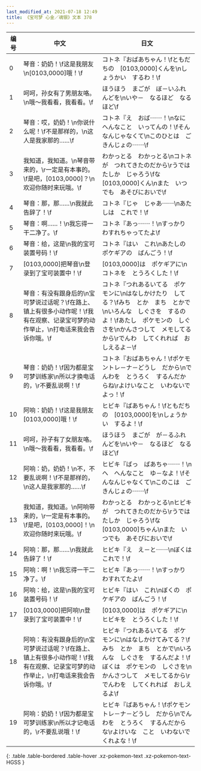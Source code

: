 ```yaml
---
last_modified_at: 2021-07-18 12:49
title: 《宝可梦 心金／魂银》文本 378
---
```

| 编号 | 中文 | 日文 |
| ---- | ---- | ---- |
| 0 | 琴音：奶奶！\f这是我朋友\n[0103,0000]哦！\f | コトネ『おばあちゃん！\fともだちの　[0103,0000]くんを\nしょうかい　するわ！\f |
| 1 | 呵呵，孙女有了男朋友咯。\n哦～我看看，我看看。\f | ほうほう　まごが　ぼ－いふれんどを\nいや－　なるほど　なるほど\f |
| 2 | 琴音：哎，奶奶！\n你说什么呢！\f不是那样的，\n这人是我家那的……\f | コトネ『え　おば⋯⋯！\nなに　へんなこと　いってんの！\fそんなんじゃなくて\nこのひとは　ごきんじょの⋯⋯\f |
| 3 | 我知道，我知道。\n琴音带来的，\r一定是有本事的。\f是吧，[0103,0000]？\n欢迎你随时来玩哦。\f | わかっとる　わかっとる\nコトネが　つれてきたのだから\rうではたしか　じゃろう\fな　[0103,0000]くん\nまた　いつでも　あそびにおいで\f |
| 4 | 琴音：那，那……\n我就此告辞了！\f | コトネ『じゃ　じゃあ⋯⋯\nあたしは　これで！\f |
| 5 | 琴音：啊……！\n我忘得一干二净了。\f | コトネ『あっ⋯⋯！\nすっかり　わすれちゃってたよ\f |
| 6 | 琴音：给，这是\n我的宝可装置号码！\f | コトネ『はい　これ\nあたしの　ポケギアの　ばんごう！\f |
| 7 | [0103,0000]把琴音\n登录到了宝可装置中！\f | [0103,0000]は　ポケギアに\nコトネを　とうろくした！\f |
| 8 | 琴音：有没有跟身后的\n宝可梦说过话呢？\f在路上、镇上有很多小动作呢！\f我有在观察、记录宝可梦的动作举止，\n打电话来我会告诉你哦。\f | コトネ『つれあるいてる　ポケモンに\nはなしかけたり　してる？\fみち　とか　まち　とかで\nいろんな　しぐさを　するのよ！\fあたし　ポケモンの　しぐさを\nかんさつして　メモしてるから\rでんわ　してくれれば　おしえるよ－\f |
| 9 | 琴音：奶奶！\f因为都是宝可梦训练家\n所以才换电话的，\r不要乱说啊！\f | コトネ『おばあちゃん！\fポケモントレ－ナ－どうし　だから\nでんわを　とうろく　するんだからね\rよけいなこと　いわないでよっ！\f |
| 10 | 阿响：奶奶！\f这是我朋友[0103,0000]哦！\f | ヒビキ『ばあちゃん！\fともだちの　[0103,0000]を\nしょうかい　するよ！\f |
| 11 | 呵呵，孙子有了女朋友咯。\n哦～我看看，我看看。\f | ほうほう　まごが　が－るふれんどを\nいや－　なるほど　なるほど\f |
| 12 | 阿响：奶，奶奶！\n不，不要乱说啊！\f不是那样的，\n这人是我家那的……\f | ヒビキ『ばっ　ばあちゃ⋯⋯！\nへ　へんなこと　ゆ－なよ！\fそんなんじゃなくて\nこのこは　ごきんじょの⋯⋯\f |
| 13 | 我知道，我知道。\n阿响带来的，\r一定是有本事的。\f是吧，[0103,0000]！\n欢迎你随时来玩哦。\f | わかっとる　わかっとる\nヒビキが　つれてきたのだから\rうではたしか　じゃろう\fな　[0103,0000]ちゃん\nまた　いつでも　あそびにおいで\f |
| 14 | 阿响：那，那……\n我就此告辞了！\f | ヒビキ『え　え－と⋯⋯\nぼくは　これで！\f |
| 15 | 阿响：啊！\n我忘得一干二净了。\f | ヒビキ『あっ⋯⋯！\nすっかり　わすれてたよ\f |
| 16 | 阿响：给，这是\n我的宝可装置号码！\f | ヒビキ『はい　これ\nぼくの　ポケギアの　ばんごう！\f |
| 17 | [0103,0000]把阿响\n登录到了宝可装置中！\f | [0103,0000]は　ポケギアに\nヒビキを　とうろくした！\f |
| 18 | 阿响：有没有跟身后的\n宝可梦说过话呢？\f在路上、镇上有很多小动作呢！\f我有在观察、记录宝可梦的动作举止，\n打电话来我会告诉你哦。\f | ヒビキ『つれあるいてる　ポケモンに\nはなしかけてみてる？\fみち　とか　まち　とかで\nいろんな　しぐさを　するんだよ！\fぼくは　ポケモンの　しぐさを\nかんさつして　メモしてるから\rでんわを　してくれれば　おしえるよ\f |
| 19 | 阿响：奶奶！\f因为都是宝可梦训练家\n所以才记电话的，\r不要乱说哦！\f | ヒビキ『ばあちゃん！\fポケモントレ－ナ－どうし　だから\nでんわを　とうろく　するんだからな\rよけいな　こと　いわないでくれよな！\f |
{: .table .table-bordered .table-hover .xz-pokemon-text .xz-pokemon-text-HGSS }